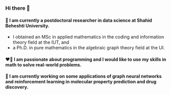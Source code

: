 
### Hi there 👋 

#### 🌱 I am currently a postdoctoral researcher in data science at Shahid Beheshti University. 
- I obtained an MSc in applied mathematics in the coding and information theory field at the IUT, and 
- a Ph.D. in pure mathematics in the algebraic graph theory field at the UI. 

#### :heart_on_fire: I am passionate about programming and I would like to use my skills in math to solve real-world problems. 

#### 🔭 I am currently working on some applications of graph neural networks and reinforcement learning in molecular property prediction and drug discovery.
